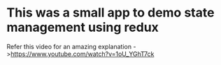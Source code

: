 # This was a small app to demo state management using redux 

Refer this video for an amazing explanation ->https://www.youtube.com/watch?v=1oU_YGhT7ck


